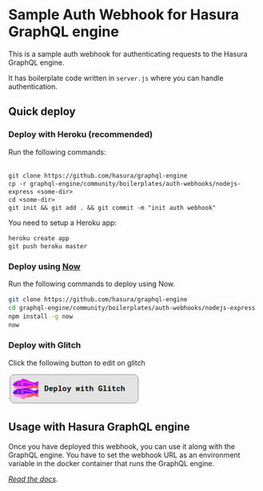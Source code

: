 # Sample Auth Webhook for Hasura GraphQL engine

This is a sample auth webhook for authenticating requests to the Hasura GraphQL engine.

It has boilerplate code written in `server.js` where you can handle authentication.

## Quick deploy

### Deploy with Heroku (recommended)

Run the following commands:

```

git clone https://github.com/hasura/graphql-engine
cp -r graphql-engine/community/boilerplates/auth-webhooks/nodejs-express <some-dir>
cd <some-dir>
git init && git add . && git commit -m "init auth webhook"
```

You need to setup a Heroku app:

```
heroku create app
git push heroku master
```

### Deploy using [Now](https://zeit.co/now)

Run the following commands to deploy using Now.

```bash
git clone https://github.com/hasura/graphql-engine
cd graphql-engine/community/boilerplates/auth-webhooks/nodejs-express
npm install -g now
now
```

### Deploy with Glitch

Click the following button to edit on glitch

[![glitch-deploy-button](assets/deploy-glitch.png)](http://glitch.com/edit/#!/import/github/hasura/graphql-engine/community/boilerplates/auth-webhooks/nodejs-express)

## Usage with Hasura GraphQL engine

Once you have deployed this webhook, you can use it along with the GraphQL engine. You have to set the webhook URL as an environment variable in the docker container that runs the GraphQL engine.

*[Read the docs](https://hasura.io/docs/1.0/graphql/manual/auth/authentication/webhook.html).*
